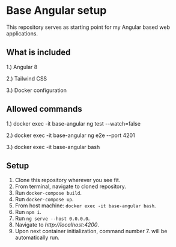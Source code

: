 # Base Angular setup 

This repository serves as starting point for my Angular based web applications.

## What is included

1.) Angular 8

2.) Tailwind CSS

3.) Docker configuration

## Allowed commands

1.) docker exec -it base-angular ng test --watch=false

2.) docker exec -it base-angular ng e2e --port 4201

3.) docker exec -it base-angular bash

## Setup

1. Clone this repository wherever you see fit.
2. From terminal, navigate to cloned repository.
3. Run `docker-compose build`.
4. Run `docker-compose up`.
5. From host machine: `docker exec -it base-angular bash`.
6. Run `npm i`.
7. Run `ng serve --host 0.0.0.0`.
8. Navigate to *http://localhost:4200*.
9. Upon next container initialization, command number 7. will be automatically run.
